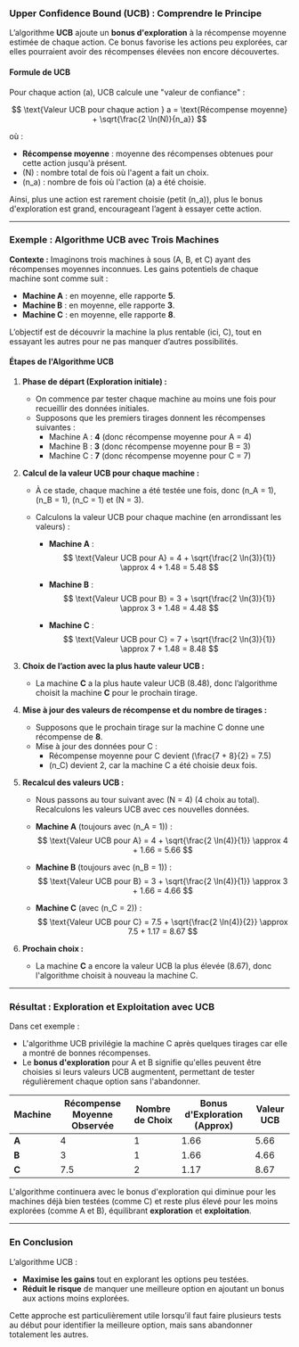 ### Upper Confidence Bound (UCB) : Comprendre le Principe

L’algorithme **UCB** ajoute un **bonus d'exploration** à la récompense moyenne estimée de chaque action. Ce bonus favorise les actions peu explorées, car elles pourraient avoir des récompenses élevées non encore découvertes.

#### Formule de UCB
Pour chaque action \(a\), UCB calcule une "valeur de confiance" :

$$
\text{Valeur UCB pour chaque action } a = \text{Récompense moyenne} + \sqrt{\frac{2 \ln(N)}{n_a}}
$$

où :
- **Récompense moyenne** : moyenne des récompenses obtenues pour cette action jusqu'à présent.
- \(N\) : nombre total de fois où l'agent a fait un choix.
- \(n_a\) : nombre de fois où l'action \(a\) a été choisie.

Ainsi, plus une action est rarement choisie (petit \(n_a\)), plus le bonus d'exploration est grand, encourageant l’agent à essayer cette action.

---

### Exemple : Algorithme UCB avec Trois Machines

**Contexte :** Imaginons trois machines à sous (A, B, et C) ayant des récompenses moyennes inconnues. Les gains potentiels de chaque machine sont comme suit :
- **Machine A** : en moyenne, elle rapporte **5**.
- **Machine B** : en moyenne, elle rapporte **3**.
- **Machine C** : en moyenne, elle rapporte **8**.

L’objectif est de découvrir la machine la plus rentable (ici, C), tout en essayant les autres pour ne pas manquer d’autres possibilités.

#### Étapes de l'Algorithme UCB

1. **Phase de départ (Exploration initiale) :** 
   - On commence par tester chaque machine au moins une fois pour recueillir des données initiales.
   - Supposons que les premiers tirages donnent les récompenses suivantes :
     - Machine A : **4** (donc récompense moyenne pour A = 4)
     - Machine B : **3** (donc récompense moyenne pour B = 3)
     - Machine C : **7** (donc récompense moyenne pour C = 7)

2. **Calcul de la valeur UCB pour chaque machine :**
   - À ce stade, chaque machine a été testée une fois, donc \(n_A = 1\), \(n_B = 1\), \(n_C = 1\) et \(N = 3\).
   - Calculons la valeur UCB pour chaque machine (en arrondissant les valeurs) :

     - **Machine A** :
       $$
       \text{Valeur UCB pour A} = 4 + \sqrt{\frac{2 \ln(3)}{1}} \approx 4 + 1.48 = 5.48
       $$

     - **Machine B** :
       $$
       \text{Valeur UCB pour B} = 3 + \sqrt{\frac{2 \ln(3)}{1}} \approx 3 + 1.48 = 4.48
       $$

     - **Machine C** :
       $$
       \text{Valeur UCB pour C} = 7 + \sqrt{\frac{2 \ln(3)}{1}} \approx 7 + 1.48 = 8.48
       $$

3. **Choix de l’action avec la plus haute valeur UCB :**
   - La machine **C** a la plus haute valeur UCB (8.48), donc l’algorithme choisit la machine **C** pour le prochain tirage.

4. **Mise à jour des valeurs de récompense et du nombre de tirages :**
   - Supposons que le prochain tirage sur la machine C donne une récompense de **8**.
   - Mise à jour des données pour C :
     - Récompense moyenne pour C devient \(\frac{7 + 8}{2} = 7.5\)
     - \(n_C\) devient 2, car la machine C a été choisie deux fois.

5. **Recalcul des valeurs UCB :**
   - Nous passons au tour suivant avec \(N = 4\) (4 choix au total). Recalculons les valeurs UCB avec ces nouvelles données.

   - **Machine A** (toujours avec \(n_A = 1\)) :
     $$
     \text{Valeur UCB pour A} = 4 + \sqrt{\frac{2 \ln(4)}{1}} \approx 4 + 1.66 = 5.66
     $$

   - **Machine B** (toujours avec \(n_B = 1\)) :
     $$
     \text{Valeur UCB pour B} = 3 + \sqrt{\frac{2 \ln(4)}{1}} \approx 3 + 1.66 = 4.66
     $$

   - **Machine C** (avec \(n_C = 2\)) :
     $$
     \text{Valeur UCB pour C} = 7.5 + \sqrt{\frac{2 \ln(4)}{2}} \approx 7.5 + 1.17 = 8.67
     $$

6. **Prochain choix :**
   - La machine **C** a encore la valeur UCB la plus élevée (8.67), donc l'algorithme choisit à nouveau la machine C.

---

### Résultat : Exploration et Exploitation avec UCB

Dans cet exemple :
- L'algorithme UCB privilégie la machine C après quelques tirages car elle a montré de bonnes récompenses.
- Le **bonus d'exploration** pour A et B signifie qu'elles peuvent être choisies si leurs valeurs UCB augmentent, permettant de tester régulièrement chaque option sans l'abandonner.

| Machine     | Récompense Moyenne Observée | Nombre de Choix | Bonus d'Exploration (Approx) | Valeur UCB |
|-------------|------------------------------|------------------|------------------------------|------------|
| **A**       | 4                            | 1                | 1.66                         | 5.66       |
| **B**       | 3                            | 1                | 1.66                         | 4.66       |
| **C**       | 7.5                          | 2                | 1.17                         | 8.67       |

L'algorithme continuera avec le bonus d'exploration qui diminue pour les machines déjà bien testées (comme C) et reste plus élevé pour les moins explorées (comme A et B), équilibrant **exploration** et **exploitation**.

---

### En Conclusion

L’algorithme UCB :
- **Maximise les gains** tout en explorant les options peu testées.
- **Réduit le risque** de manquer une meilleure option en ajoutant un bonus aux actions moins explorées.

Cette approche est particulièrement utile lorsqu’il faut faire plusieurs tests au début pour identifier la meilleure option, mais sans abandonner totalement les autres.
